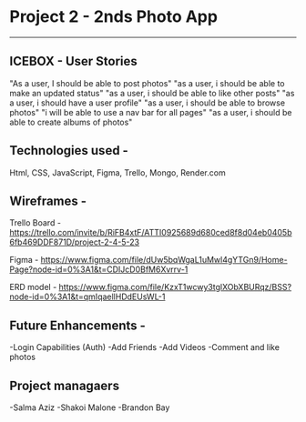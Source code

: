 # Project 2 - 2nds Photo App
-------------------------------------------
ICEBOX - User Stories
------------------------------------------
"As a user, I should be able to post photos"
"as a user, i should be able to make an updated status"
"as a user, i should be able to like other posts"
"as a user, i should have a user profile"
"as a user, i should be able to browse photos"
"i will be able to use a nav bar for all pages"
"as a user, i should be able to create albums of photos"

Technologies used -
-------------------------------------------
Html, CSS, JavaScript, Figma, Trello, Mongo, Render.com

Wireframes -
-------------------------------------------
Trello Board -
https://trello.com/invite/b/RiFB4xtF/ATTI0925689d680ced8f8d04eb0405b6fb469DDF871D/project-2-4-5-23


Figma -
https://www.figma.com/file/dUw5bqWgaL1uMwl4gYTGn9/Home-Page?node-id=0%3A1&t=CDIJcD0BfM6Xvrrv-1


ERD model -
https://www.figma.com/file/KzxT1wcwy3tglXObXBURqz/BSS?node-id=0%3A1&t=qmIqaellHDdEUsWL-1


Future Enhancements -
--------------------------------------
-Login Capabilities (Auth)
-Add Friends
-Add Videos
-Comment and like photos

 Project managaers
 -------------------------------------
 -Salma Aziz
 -Shakoi Malone
 -Brandon Bay
